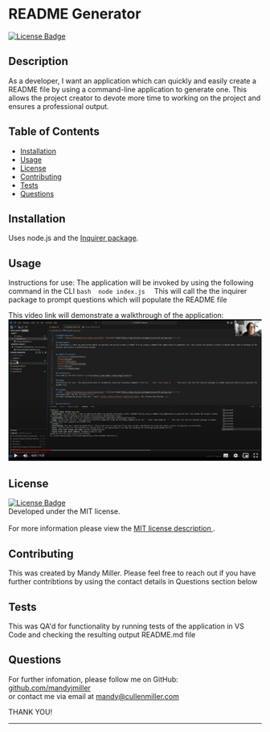 
# README Generator
<a href = https://choosealicense.com/licenses/mit/> ![License Badge](https://img.shields.io/badge/License-MIT-yellow.svg)</a> <br>

## Description
As a developer, I want an application which can quickly and easily create a README file by using a command-line application to generate one. This allows the project creator to devote more time to working on the project and ensures a professional output.


## Table of Contents
- [Installation](#installation)
- [Usage](#usage)
- [License](#license)
- [Contributing](#contributing)
- [Tests](#tests)
- [Questions](#questions)

## Installation
Uses node.js and the [Inquirer package](https://www.npmjs.com/package/inquirer).

## Usage
Instructions for use:  The application will be invoked by using the following command in the CLI  ```bash  node index.js  ```  This will call the the inquirer package to prompt questions which will populate the README file

This video link will demonstrate a walkthrough of the application:
<a href = 'https://drive.google.com/file/d/185zTHgKL1Y3cBbUL8oOUupMlCTyGPN3D/view?usp=sharing'> ![screenshot](assets/images/screenshot.png)</a>

## License
<a href = https://choosealicense.com/licenses/mit/> ![License Badge](https://img.shields.io/badge/License-MIT-yellow.svg)</a> <br>
Developed under the MIT license.<br><br>
For more information please view the <a href = https://choosealicense.com/licenses/mit/> MIT license description </a> .


## Contributing
This was created by Mandy Miller. Please feel free to reach out if you have further contribtions by using the contact details in Questions section below

## Tests
This was QA'd for functionality by running tests of the application in VS Code and checking the resulting output README.md file

## Questions

For further infomation, please follow me on GitHub: <a href ="github.com/mandyjmiller">github.com/mandyjmiller</a><br>
or contact me via email at mandy@cullenmiller.com

THANK YOU!

_____________________________________________________________________

